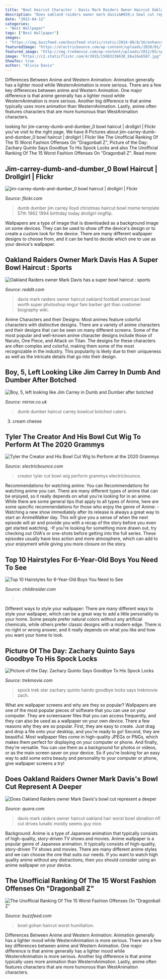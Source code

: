 ```yaml
---
title: "Bowl Haircut Character : Davis Mark Raiders Owner Haircut Oakland Football American Bowl Worth Super Photoshop Imgur Fam Barber Got Than Customer Biography Wiki"
description: "Does oakland raiders owner mark davis&#039;s bowl cut represent a deeper"
date: "2022-04-12"
categories:
- "Best Wallpaper"
tags: ["Best Wallpaper"]
images:
- "https://img.buzzfeed.com/buzzfeed-static/static/2014-08/8/16/enhanced/webdr06/enhanced-28465-1407530164-5.jpg"
featuredImage: "https://electricbounce.com/wp-content/uploads/2020/01/Tyler-the-Creator-and-His-Bowl-Cut-Wig-to-Perform-at-the-2020-Grammys.jpg"
featured_image: "http://img.trekmovie.com/wp-content/uploads/2012/05/spockhair.jpg"
image: "https://c2.staticflickr.com/4/3915/15083236638_bba16eb587.jpg"
ShowToc: true
author: "Alivia Davis"
---
```



Differences Between Anime and Western Animation: Animation generally has a lighter mood while WesternAnimation is more serious.
There are a few key differences between anime and Western Animation. One major difference is that anime generally has a lighter mood while WesternAnimation is more serious. Another big difference is that anime typically uses more animation than WesternAnimation. Lastly, anime often features characters that are more humorous than WestAnimation characters.

	

		
looking for jim-carrey-dumb-and-dumber_0 bowl haircut | drollgirl | Flickr you've visit to the right page. We have 8 Pictures about jim-carrey-dumb-and-dumber_0 bowl haircut | drollgirl | Flickr like The Unofficial Ranking Of The 15 Worst Fashion Offenses On &quot;Dragonball Z&quot;, Picture of the Day: Zachary Quinto Says Goodbye To His Spock Locks and also The Unofficial Ranking Of The 15 Worst Fashion Offenses On &quot;Dragonball Z&quot;. Read more:
		
    
## Jim-carrey-dumb-and-dumber_0 Bowl Haircut | Drollgirl | Flickr

<img loading=lazy src="https://c2.staticflickr.com/4/3915/15083236638_bba16eb587.jpg" onerror="this.onerror=null;this.src='https://tse4.mm.bing.net/th?id=OIP.Ka46pzdmM1LY6_teNbLUkgAAAA&amp;pid=15.1';" alt="jim-carrey-dumb-and-dumber_0 bowl haircut | drollgirl | Flickr">

_Source: flickr.com_

>dumb dumber jim carrey lloyd christmas haircut bowl meme template 57th 1962 1994 birthday today drollgirl imgflip. 

	

Wallpapers are a type of image that is downloaded as a background image on some devices. They can be used to show off the device's design or to create a custom look for the device. There are many different wallpaper designs to choose from, and it can be hard to decide which one to use as your device's wallpaper.

    
## Oakland Raiders Owner Mark Davis Has A Super Bowl Haircut : Sports

<img loading=lazy src="http://i.imgur.com/fEJRjwM.png" onerror="this.onerror=null;this.src='https://tse1.mm.bing.net/th?id=OIP.u7WvX9rgkhwABOb0V68G-QHaKp&amp;pid=15.1';" alt="Oakland Raiders owner Mark Davis has a super bowl haircut : sports">

_Source: reddit.com_

>davis mark raiders owner haircut oakland football american bowl worth super photoshop imgur fam barber got than customer biography wiki. 

	

Anime Characters and their Designs: Most animes feature colorful characters with distinctive designs.
There are a variety of anime characters and their designs that can be seen on many different screens. Some of the most popular and well-known anime character designs include those of Naruto, One Piece, and Attack on Titan. The designs for these characters are often complex and colorful, making them some of the most recognizable in the industry. This popularity is likely due to their uniqueness as well as the intricate details that go into their design.

    
## Boy, 5, Left Looking Like Jim Carrey In Dumb And Dumber After Botched

<img loading=lazy src="https://i2-prod.mirror.co.uk/incoming/article12983160.ece/ALTERNATES/s615b/0_PAY-DUMB-AND-DUMBER-HAIRCUT-BLUNDER.jpg" onerror="this.onerror=null;this.src='https://tse1.mm.bing.net/th?id=OIP.Qa5l0qn_7rsaNEDDc2y03AHaKF&amp;pid=15.1';" alt="Boy, 5, left looking like Jim Carrey in Dumb and Dumber after botched">

_Source: mirror.co.uk_

>dumb dumber haircut carrey bowlcut botched caters. 

	

3. cream cheese 

    
## Tyler The Creator And His Bowl Cut Wig To Perform At The 2020 Grammys

<img loading=lazy src="https://electricbounce.com/wp-content/uploads/2020/01/Tyler-the-Creator-and-His-Bowl-Cut-Wig-to-Perform-at-the-2020-Grammys.jpg" onerror="this.onerror=null;this.src='https://tse2.mm.bing.net/th?id=OIP.zkLx6f8Gk53vkR8OnTbRBAHaD4&amp;pid=15.1';" alt="Tyler the Creator and His Bowl Cut Wig to Perform at the 2020 Grammys">

_Source: electricbounce.com_

>creator tyler cut bowl wig perform grammys electricbounce. 

	

Recommendations for watching anime: You can
Recommendations for watching anime you can. There are many different types of anime that can be enjoyed, so it really depends on what you're looking for in an anime. While there are some general tips that apply to all types of Anime, here are some specific recommendations for those who enjoy the genre of Anime: 
-Watching a new show immediately after its release is always a great way to start an AnimeWalker day. This will give you a sense of when the next episode will air and provide you with a recap of the story before you even get started watching. 
-If you're looking for something more drawn out, try checking out OVA's or one-shots before getting into the full series. These episodes usually have less action and more atmosphere, which can add to your enjoyment while giving you more closure on the story.

    
## Top 10 Hairstyles For 6-Year-Old Boys You Need To See

<img loading=lazy src="https://childinsider.com/wp-content/uploads/2019/07/6-year-old-boy-haircuts-8.jpg" onerror="this.onerror=null;this.src='https://tse3.mm.bing.net/th?id=OIP.RoZwlLSiQ-MuhqLnUikdggHaHa&amp;pid=15.1';" alt="Top 10 Hairstyles for 6-Year-Old Boys You Need to See">

_Source: childinsider.com_

>. 

	

Different ways to style your wallpaper:
There are many different ways to style your wallpaper, which can be a great way to add a little personality to your home. Some people prefer natural colors without any artificial chemicals, while others prefer classic designs with a modern edge. There is no right or wrong answer, and it really depends on what you like and how you want your home to look.

    
## Picture Of The Day: Zachary Quinto Says Goodbye To His Spock Locks

<img loading=lazy src="http://img.trekmovie.com/wp-content/uploads/2012/05/spockhair.jpg" onerror="this.onerror=null;this.src='https://tse2.mm.bing.net/th?id=OIP.6ezIjqSUpWnJTsU4nWcT2QHaHV&amp;pid=15.1';" alt="Picture of the Day: Zachary Quinto Says Goodbye To His Spock Locks">

_Source: trekmovie.com_

>spock trek star zachary quinto hairdo goodbye locks says trekmovie zach. 

	

What are wallpaper screens and why are they so popular?
Wallpapers are one of the most popular pieces of software that you can use on your computer. They are screensaver files that you can access frequently, and they can also be used as a wallpaper on your own device. There a few reasons why they are so popular. First, they are easy to create. Just drag and drop a file onto your desktop, and you're ready to go! Second, they are beautiful. Most wallpaper files come in high-quality JPEGs or PNGs, which makes them perfect for displaying on your computer or phone. And finally, they're versatile. You can use them as a background for photos or videos, or as the main screen saver on your device. So if you're looking for an easy way to add some extra beauty and personality to your computer or phone, give wallpaper screens a try!

    
## Does Oakland Raiders Owner Mark Davis&#039;s Bowl Cut Represent A Deeper

<img loading=lazy src="https://qph.fs.quoracdn.net/main-qimg-89faab6a082ac24b5ea9b4a0ed5da81c-c" onerror="this.onerror=null;this.src='https://tse1.mm.bing.net/th?id=OIP.obkgQAiia9XZIJhBYMCKlwHaEz&amp;pid=15.1';" alt="Does Oakland Raiders owner Mark Davis&#039;s bowl cut represent a deeper">

_Source: quora.com_

>davis mark raiders owner haircut oakland hair worst bowl sbnation nfl cut drives lunatic mostly seems guy nice. 

	

Background: Anime is a type of Japanese animation that typically consists of high-quality, story-driven TV shows and movies.
Anime wallpaper is a popular genre of Japanese animation. It typically consists of high-quality, story-driven TV shows and movies. There are many different anime styles and we can choose the one that suits our needs. If you want to watch high quality anime without any distractions, then you should consider using an anime wallpaper on your device.

    
## The Unofficial Ranking Of The 15 Worst Fashion Offenses On &quot;Dragonball Z&quot;

<img loading=lazy src="https://img.buzzfeed.com/buzzfeed-static/static/2014-08/8/16/enhanced/webdr06/enhanced-28465-1407530164-5.jpg" onerror="this.onerror=null;this.src='https://tse2.mm.bing.net/th?id=OIP.0qO1Yk3cILHpbUX33wTRrQHaFj&amp;pid=15.1';" alt="The Unofficial Ranking Of The 15 Worst Fashion Offenses On &quot;Dragonball Z&quot;">

_Source: buzzfeed.com_

>bowl gohan haircut worst humiliation. 

	

Differences Between Anime and Western Animation: Animation generally has a lighter mood while WesternAnimation is more serious.
There are a few key differences between anime and Western Animation. One major difference is that anime generally has a lighter mood while WesternAnimation is more serious. Another big difference is that anime typically uses more animation than WesternAnimation. Lastly, anime often features characters that are more humorous than WestAnimation characters.

